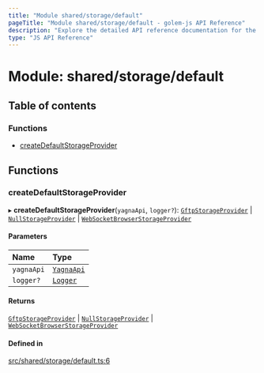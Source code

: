 ```yaml
---
title: "Module shared/storage/default"
pageTitle: "Module shared/storage/default - golem-js API Reference"
description: "Explore the detailed API reference documentation for the Module shared/storage/default within the golem-js SDK for the Golem Network."
type: "JS API Reference"
---
```

# Module: shared/storage/default

## Table of contents

### Functions

- [createDefaultStorageProvider](shared_storage_default#createdefaultstorageprovider)

## Functions

### createDefaultStorageProvider

▸ **createDefaultStorageProvider**(`yagnaApi`, `logger?`): [`GftpStorageProvider`](../classes/shared_storage_gftp.GftpStorageProvider) \| [`NullStorageProvider`](../classes/shared_storage_null.NullStorageProvider) \| [`WebSocketBrowserStorageProvider`](../classes/shared_storage_ws_browser.WebSocketBrowserStorageProvider)

#### Parameters

| Name | Type |
| :------ | :------ |
| `yagnaApi` | [`YagnaApi`](../classes/shared_yagna_yagnaApi.YagnaApi) |
| `logger?` | [`Logger`](../interfaces/shared_utils_logger_logger.Logger) |

#### Returns

[`GftpStorageProvider`](../classes/shared_storage_gftp.GftpStorageProvider) \| [`NullStorageProvider`](../classes/shared_storage_null.NullStorageProvider) \| [`WebSocketBrowserStorageProvider`](../classes/shared_storage_ws_browser.WebSocketBrowserStorageProvider)

#### Defined in

[src/shared/storage/default.ts:6](https://github.com/golemfactory/golem-js/blob/570126bc/src/shared/storage/default.ts#L6)
